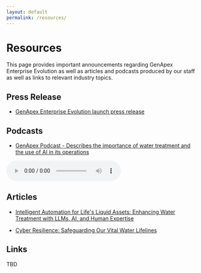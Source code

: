```yaml
---
layout: default
permalink: /resources/
---
```


# Resources
This page provides important announcements regarding GenApex Enterprise Evolution as well as articles and podcasts produced by our staff as well as links to relevant industry topics.

## Press Release

  * [GenApex Enterprise Evolution launch press release](https://sway.cloud.microsoft/FGh98RqbYSEoCuxr?ref=Link)

## Podcasts

* [GenApex Podcast - Describes the importance of water treatment and the use of AI in its operations]()

<audio controls>
  <source src="/assets/Podcasts/GenApex.mp3" type="audio/mpeg">
  Your browser does not support the audio element.
</audio>


## Articles

  * [Intelligent Automation for Life's Liquid Assets: Enhancing Water Treatment with LLMs, AI, and Human Expertise](https://sway.cloud.microsoft/d31ya30itO2AQPf9?authoringPlay=true&publish)

  * [Cyber Resilience: Safeguarding Our Vital Water Lifelines](https://sway.cloud.microsoft/yg2zs9ShQox9ooZ3?authoringPlay=true&publish)

## Links

TBD

